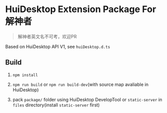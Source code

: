 # HuiDesktop Extension Package For 解神者

> 解神者英文名不可考，欢迎PR

Based on HuiDesktop API V1, see `huiDesktop.d.ts`

## Build

1. `npm install`

2. `npm run build` or `npm run build-dev`(with source map avaliable in HuiDesktop)

3. pack `package/` folder using HuiDesktop DevelopTool or `static-server` in `files` directory(install `static-server` first)

